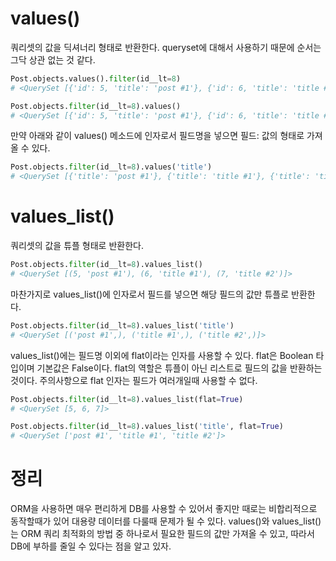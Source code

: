 # values()
쿼리셋의 값을 딕셔너리 형태로 반환한다. queryset에 대해서 사용하기 때문에 순서는 그닥 상관 없는 것 같다.

```python
Post.objects.values().filter(id__lt=8)
# <QuerySet [{'id': 5, 'title': 'post #1'}, {'id': 6, 'title': 'title #1'}, {'id': 7, 'title': 'title #2'}]>

Post.objects.filter(id__lt=8).values()
# <QuerySet [{'id': 5, 'title': 'post #1'}, {'id': 6, 'title': 'title #1'}, {'id': 7, 'title': 'title #2'}]>
```

만약 아래와 같이 values() 메소드에 인자로서 필드명을 넣으면 필드: 값의 형태로 가져올 수 있다.

```python
Post.objects.filter(id__lt=8).values('title')
# <QuerySet [{'title': 'post #1'}, {'title': 'title #1'}, {'title': 'title #2'}]>
```

# values_list()
쿼리셋의 값을 튜플 형태로 반환한다.

```python
Post.objects.filter(id__lt=8).values_list()
# <QuerySet [(5, 'post #1'), (6, 'title #1'), (7, 'title #2')]>
```
마찬가지로 values_list()에 인자로서 필드를 넣으면 해당 필드의 값만 튜플로 반환한다.

```python
Post.objects.filter(id__lt=8).values_list('title')
# <QuerySet [('post #1',), ('title #1',), ('title #2',)]>
```
values_list()에는 필드명 이외에 flat이라는 인자를 사용할 수 있다. flat은 Boolean 타입이며 기본값은 False이다. flat의 역할은 튜플이 아닌 리스트로 필드의 값을 반환하는 것이다. 주의사항으로 flat 인자는 필드가 여러개일때 사용할 수 없다.

```python
Post.objects.filter(id__lt=8).values_list(flat=True)
# <QuerySet [5, 6, 7]>

Post.objects.filter(id__lt=8).values_list('title', flat=True)
# <QuerySet ['post #1', 'title #1', 'title #2']>
```

# 정리
ORM을 사용하면 매우 편리하게 DB를 사용할 수 있어서 좋지만 때로는 비합리적으로 동작할때가 있어 대용량 데이터를 다룰때 문제가 될 수 있다. values()와 values_list()는 ORM 쿼리 최적화의 방법 중 하나로서 필요한 필드의 값만 가져올 수 있고, 따라서 DB에 부하를 줄일 수 있다는 점을 알고 있자.

